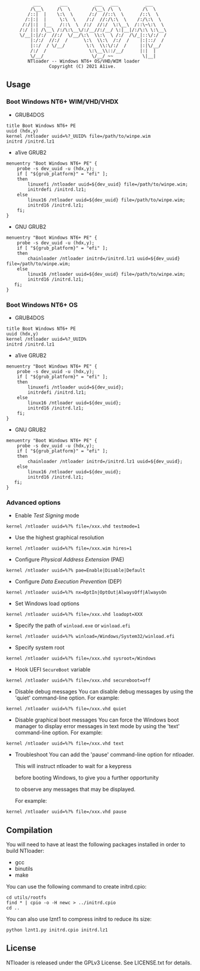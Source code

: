 ```
          ___       ___          ___   ___          ___     
         /\__\     /\  \        /\__\ /\  \        /\  \    
        /::|  |    \:\  \      /:/  //::\  \      /::\  \   
       /:|:|  |     \:\  \    /:/  //:/\:\  \    /:/\:\  \  
      /:/|:|  |__   /::\  \  /:/  //:/  \:\__\  /::\~\:\  \ 
     /:/ |:| /\__\ /:/\:\__\/:/__//:/__/ \:|__|/:/\:\ \:\__\
     \/__|:|/:/  //:/  \/__/\:\  \\:\  \ /:/  /\/_|::\/:/  /
         |:/:/  //:/  /      \:\  \\:\  /:/  /    |:|::/  / 
         |::/  / \/__/        \:\  \\:\/:/  /     |:|\/__/  
         /:/  /                \:\__\\::/__/      |:|  |    
         \/__/                  \/__/ ~~           \|__|    
        NTloader -- Windows NT6+ OS/VHD/WIM loader
                Copyright (C) 2021 A1ive.
```

## Usage

### Boot Windows NT6+ WIM/VHD/VHDX

- GRUB4DOS
```
title Boot Windows NT6+ PE
uuid (hdx,y)
kernel /ntloader uuid=%?_UUID% file=/path/to/winpe.wim
initrd /initrd.lz1
```

- a1ive GRUB2
```
menuentry "Boot Windows NT6+ PE" {
    probe -s dev_uuid -u (hdx,y);
    if [ "${grub_platform}" = "efi" ];
    then
        linuxefi /ntloader uuid=${dev_uuid} file=/path/to/winpe.wim;
        initrdefi /initrd.lz1;
    else
        linux16 /ntloader uuid=${dev_uuid} file=/path/to/winpe.wim;
        initrd16 /initrd.lz1;
    fi;
}
```
- GNU GRUB2
  
```
menuentry "Boot Windows NT6+ PE" {
    probe -s dev_uuid -u (hdx,y);
    if [ "${grub_platform}" = "efi" ];
    then
        chainloader /ntloader initrd=/initrd.lz1 uuid=${dev_uuid} file=/path/to/winpe.wim;
    else
        linux16 /ntloader uuid=${dev_uuid} file=/path/to/winpe.wim;
        initrd16 /initrd.lz1;
   fi;
}
```

### Boot Windows NT6+ OS

- GRUB4DOS
```
title Boot Windows NT6+ PE
uuid (hdx,y)
kernel /ntloader uuid=%?_UUID%
initrd /initrd.lz1
```

- a1ive GRUB2
```
menuentry "Boot Windows NT6+ PE" {
    probe -s dev_uuid -u (hdx,y);
    if [ "${grub_platform}" = "efi" ];
    then
        linuxefi /ntloader uuid=${dev_uuid};
        initrdefi /initrd.lz1;
    else
        linux16 /ntloader uuid=${dev_uuid};
        initrd16 /initrd.lz1;
    fi;
}
```
- GNU GRUB2
  
```
menuentry "Boot Windows NT6+ PE" {
    probe -s dev_uuid -u (hdx,y);
    if [ "${grub_platform}" = "efi" ];
    then
        chainloader /ntloader initrd=/initrd.lz1 uuid=${dev_uuid};
    else
        linux16 /ntloader uuid=${dev_uuid};
        initrd16 /initrd.lz1;
   fi;
}
```

### Advanced options

- Enable *Test Signing* mode
```
kernel /ntloader uuid=%?% file=/xxx.vhd testmode=1
```
- Use the highest graphical resolution
```
kernel /ntloader uuid=%?% file=/xxx.wim hires=1
```
- Configure *Physical Address Extension* (PAE)
```
kernel /ntloader uuid=%?% pae=Enable|Disable|Default
```
- Configure *Data Execution Prevention* (DEP)
```
kernel /ntloader uuid=%?% nx=OptIn|OptOut|AlwaysOff|AlwaysOn
```
- Set Windows load options
```
kernel /ntloader uuid=%?% file=/xxx.vhd loadopt=XXX
```
- Specify the path of `winload.exe` or `winload.efi`
```
kernel /ntloader uuid=%?% winload=/Windows/System32/winload.efi
```
- Specify system root
```
kernel /ntloader uuid=%?% file=/xxx.vhd sysroot=/Windows
```
- Hook UEFI `SecureBoot` variable
```
kernel /ntloader uuid=%?% file=/xxx.vhd secureboot=off
```
- Disable debug messages
    You can disable debug messages by using the 'quiet' command-line option.
    For example:
```
kernel /ntloader uuid=%?% file=/xxx.vhd quiet
```
- Disable graphical boot messages
    You can force the Windows boot manager to display error messages
     in text mode by using the 'text' command-line option.
    For example:
```
kernel /ntloader uuid=%?% file=/xxx.vhd text
```
- Troubleshoot
    You can add the 'pause' command-line option for ntloader.
    
    This will instruct ntloader to wait for a keypress
    
     before booting Windows, to give you a further opportunity
    
     to observe any messages that may be displayed.
    
    For example:
```
kernel /ntloader uuid=%?% file=/xxx.vhd pause
```

## Compilation

You will need to have at least the following packages installed in order to build NTloader:

- gcc
- binutils
- make

You can use the following command to create initrd.cpio:
```
cd utils/rootfs
find * | cpio -o -H newc > ../initrd.cpio
cd ..
```
You can also use lznt1 to compress initrd to reduce its size:
```
python lznt1.py initrd.cpio initrd.lz1
```

## License

NTloader is released under the GPLv3 License. See LICENSE.txt for details.

